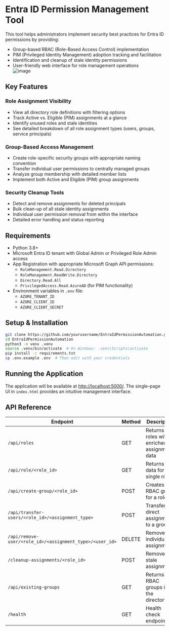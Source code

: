 # Entra ID Permission Management Tool

This tool helps administrators implement security best practices for Entra ID permissions by providing:

- Group-based RBAC (Role-Based Access Control) implementation  
- PIM (Privileged Identity Management) adoption tracking and facilitation  
- Identification and cleanup of stale identity permissions  
- User-friendly web interface for role management operations  
![image](https://github.com/user-attachments/assets/3373defe-e30b-4cbc-b95f-4fa16c5a5b8d)


## Key Features

### Role Assignment Visibility

- View all directory role definitions with filtering options  
- Track Active vs. Eligible (PIM) assignments at a glance  
- Identify unused roles and stale identities  
- See detailed breakdown of all role assignment types (users, groups, service principals)  

### Group-Based Access Management

- Create role-specific security groups with appropriate naming convention  
- Transfer individual user permissions to centrally managed groups  
- Analyze group membership with detailed member lists  
- Implement both Active and Eligible (PIM) group assignments  

### Security Cleanup Tools

- Detect and remove assignments for deleted principals  
- Bulk clean-up of all stale identity assignments  
- Individual user permission removal from within the interface  
- Detailed error handling and status reporting  

## Requirements

- Python 3.8+  
- Microsoft Entra ID tenant with Global Admin or Privileged Role Admin access  
- App Registration with appropriate Microsoft Graph API permissions:  
  - `RoleManagement.Read.Directory`  
  - `RoleManagement.ReadWrite.Directory`  
  - `Directory.Read.All`  
  - `PrivilegedAccess.Read.AzureAD` (for PIM functionality)  
- Environment variables in `.env` file:
  - `AZURE_TENANT_ID`  
  - `AZURE_CLIENT_ID`  
  - `AZURE_CLIENT_SECRET`  

## Setup & Installation

```bash
git clone https://github.com/yourusername/EntraIdPermissionAutomation.git
cd EntraIdPermissionAutomation
python3 -m venv .venv
source .venv/bin/activate  # On Windows: .venv\Scripts\activate
pip install -r requirements.txt
cp .env.example .env  # Then edit with your credentials
````

## Running the Application

The application will be available at [http://localhost:5000/](http://localhost:5000/).
The single-page UI in `index.html` provides an intuitive management interface.

## API Reference

| Endpoint                                                 | Method | Description                                     |
| -------------------------------------------------------- | ------ | ----------------------------------------------- |
| `/api/roles`                                             | GET    | Returns all roles with enriched assignment data |
| `/api/role/<role_id>`                                    | GET    | Returns data for a single role                  |
| `/api/create-group/<role_id>`                            | POST   | Creates an RBAC group for a role                |
| `/api/transfer-users/<role_id>/<assignment_type>`        | POST   | Transfers direct assignments to a group         |
| `/api/remove-user/<role_id>/<assignment_type>/<user_id>` | DELETE | Removes an individual assignment                |
| `/cleanup-assignments/<role_id>`                         | POST   | Removes stale assignments                       |
| `/api/existing-groups`                                   | GET    | Returns RBAC groups in the directory            |
| `/health`                                                | GET    | Health check endpoint                           |

